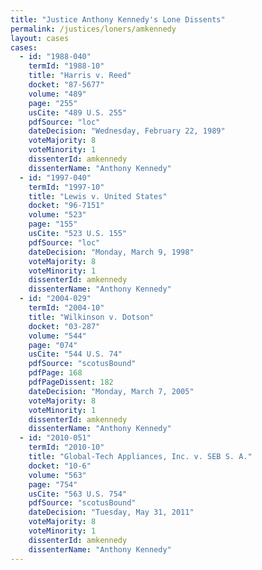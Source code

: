 ```yaml
---
title: "Justice Anthony Kennedy's Lone Dissents"
permalink: /justices/loners/amkennedy
layout: cases
cases:
  - id: "1988-040"
    termId: "1988-10"
    title: "Harris v. Reed"
    docket: "87-5677"
    volume: "489"
    page: "255"
    usCite: "489 U.S. 255"
    pdfSource: "loc"
    dateDecision: "Wednesday, February 22, 1989"
    voteMajority: 8
    voteMinority: 1
    dissenterId: amkennedy
    dissenterName: "Anthony Kennedy"
  - id: "1997-040"
    termId: "1997-10"
    title: "Lewis v. United States"
    docket: "96-7151"
    volume: "523"
    page: "155"
    usCite: "523 U.S. 155"
    pdfSource: "loc"
    dateDecision: "Monday, March 9, 1998"
    voteMajority: 8
    voteMinority: 1
    dissenterId: amkennedy
    dissenterName: "Anthony Kennedy"
  - id: "2004-029"
    termId: "2004-10"
    title: "Wilkinson v. Dotson"
    docket: "03-287"
    volume: "544"
    page: "074"
    usCite: "544 U.S. 74"
    pdfSource: "scotusBound"
    pdfPage: 168
    pdfPageDissent: 182
    dateDecision: "Monday, March 7, 2005"
    voteMajority: 8
    voteMinority: 1
    dissenterId: amkennedy
    dissenterName: "Anthony Kennedy"
  - id: "2010-051"
    termId: "2010-10"
    title: "Global-Tech Appliances, Inc. v. SEB S. A."
    docket: "10-6"
    volume: "563"
    page: "754"
    usCite: "563 U.S. 754"
    pdfSource: "scotusBound"
    dateDecision: "Tuesday, May 31, 2011"
    voteMajority: 8
    voteMinority: 1
    dissenterId: amkennedy
    dissenterName: "Anthony Kennedy"
---
```

